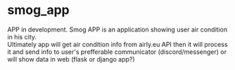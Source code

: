 # smog_app

APP in development. Smog APP is an application showing user air condition in his city.  
Ultimately app will get air condition info from airly.eu API then it will process it and send info to user's prefferable communicator (discord/messenger) or will show data in web (flask or django app?) 
